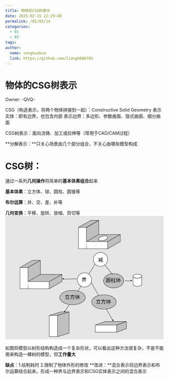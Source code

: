 ```yaml
---
title: 物体的CSG树表示
date: 2025-02-15 22:29:48
permalink: /01/03/14
categories: 
  - 01
  - 03
tags: 
author:
  name: songkuakua
  link: https://github.com/liang9886703
---
```

# 物体的CSG树表示

Owner: -QVQ-

CSG（构造表示，将两个物体拼接到一起）：Constructive Solid Geometry
表示实体：即有边界，也包含内部
表示边界：多边形、参数曲面、隐式曲面、细分曲面

CSG树表示：面向浇铸、加工或拉伸等（常用于CAD/CAM过程）

**分解表示：**只关心场景由几个部分组合，不关心由哪些模型构成

# CSG树：

通过一系列**几何操作**将简单的**基本体素组合**起来

**基本体素**：立方体、球、圆柱、圆锥等

**布尔运算**：并、交、差、补等

**几何变换**：平移、旋转、放缩、剪切等
![如图将模型以树形结构构造成一个复杂形状，可以看出这种方法很复杂，不是不能用来构造一棵树的模型，但**工作量大**](./pic118.png)

如图将模型以树形结构构造成一个复杂形状，可以看出这种方法很复杂，不是不能用来构造一棵树的模型，但**工作量大**

**缺点**：1.绘制耗时   2.限制了物体外形的修改
**改进：**混合表示将边界表示和布尔运算结合起来，形成一种界与边界表示和CSG实体表示之间的混合表示